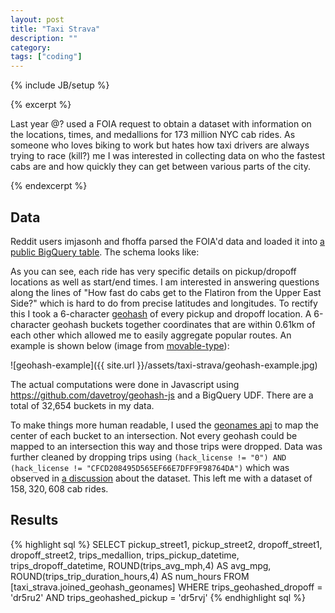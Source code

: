 ```yaml
---
layout: post
title: "Taxi Strava"
description: ""
category:
tags: ["coding"]
---
```

{% include JB/setup %}

{% excerpt %}

Last year @? used a FOIA request to obtain a dataset with information on the locations, times, and medallions for 173 million NYC cab rides. As someone who loves biking to work but hates how taxi drivers are always trying to race (kill?) me I was interested in collecting data on who the fastest cabs are and how quickly they can get between various parts of the city.

{% endexcerpt %}

## Data

Reddit users imjasonh and fhoffa parsed the FOIA'd data and loaded it into [a public BigQuery table]( https://bigquery.cloud.google.com/table/imjasonh-storage:nyctaxi.trip_fare ).  The schema looks like:

As you can see, each ride has very specific details on pickup/dropoff locations as well as start/end times. I am interested in answering questions along the lines of "How fast do cabs get to the Flatiron from the Upper East Side?" which is hard to do from precise latitudes and longitudes. To rectify this I took a 6-character [geohash](https://en.wikipedia.org/wiki/Geohash) of every pickup and dropoff location. A 6-character geohash buckets together coordinates that are within 0.61km of each other which allowed me to easily aggregate popular routes. An example is shown below (image from [movable-type](http://www.movable-type.co.uk/scripts/geohash.html)):

![geohash-example]({{ site.url }}/assets/taxi-strava/geohash-example.jpg)

The actual computations were done in Javascript using <https://github.com/davetroy/geohash-js> and a BigQuery UDF. There are a total of 32,654 buckets in my data.

To make things more human readable, I used the [geonames api](http://www.geonames.org/maps/us-reverse-geocoder.html#findNearestIntersection) to map the center of each bucket to an intersection. Not every geohash could be mapped to an intersection this way and those trips were dropped. Data was further cleaned by dropping trips using `(hack_license != "0") AND (hack_license != "CFCD208495D565EF66E7DFF9F98764DA")` which was observed in [a discussion](https://www.reddit.com/r/bigquery/comments/28ialf/173_million_2013_nyc_taxi_rides_shared_on_bigquery) about the dataset. This left me with a dataset of $158,320,608$ cab rides.

## Results


{% highlight sql %}
SELECT
  pickup_street1, pickup_street2, dropoff_street1, dropoff_street2,
  trips_medallion, trips_pickup_datetime, trips_dropoff_datetime,
  ROUND(trips_avg_mph,4) AS avg_mpg,
  ROUND(trips_trip_duration_hours,4) AS num_hours
FROM
  [taxi_strava.joined_geohash_geonames]
WHERE
  trips_geohashed_dropoff = 'dr5ru2'
  AND trips_geohashed_pickup = 'dr5rvj'
{% endhighlight sql %}
